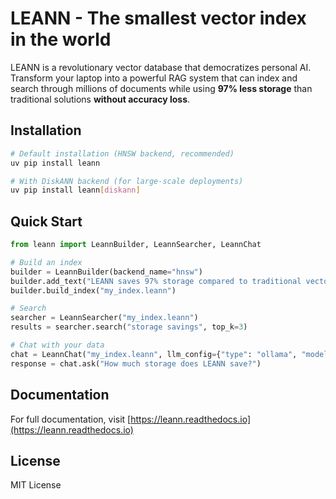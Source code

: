 # LEANN - The smallest vector index in the world

LEANN is a revolutionary vector database that democratizes personal AI. Transform your laptop into a powerful RAG system that can index and search through millions of documents while using **97% less storage** than traditional solutions **without accuracy loss**.

## Installation

```bash
# Default installation (HNSW backend, recommended)
uv pip install leann

# With DiskANN backend (for large-scale deployments)
uv pip install leann[diskann]
```

## Quick Start

```python
from leann import LeannBuilder, LeannSearcher, LeannChat

# Build an index
builder = LeannBuilder(backend_name="hnsw")
builder.add_text("LEANN saves 97% storage compared to traditional vector databases.")
builder.build_index("my_index.leann")

# Search
searcher = LeannSearcher("my_index.leann")
results = searcher.search("storage savings", top_k=3)

# Chat with your data
chat = LeannChat("my_index.leann", llm_config={"type": "ollama", "model": "llama3.2:1b"})
response = chat.ask("How much storage does LEANN save?")
```

## Documentation

For full documentation, visit [https://leann.readthedocs.io](https://leann.readthedocs.io)

## License

MIT License
